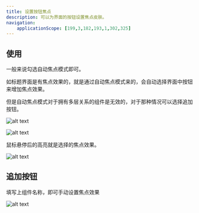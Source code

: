 ```yaml
---
title: 设置按钮焦点
description: 可以为界面的按钮设置焦点皮肤。
navigation:
    applicationScope: [199,3,182,193,1,302,325]
---
```


## 使用

一般来说勾选自动焦点模式即可。

如标题界面是有焦点效果的，就是通过自动焦点模式来的，会自动选择界面中按钮来增加焦点效果。

但是自动焦点模式对于拥有多层关系的组件是无效的，对于那种情况可以选择追加按钮。

![alt text](https://cdn.gcw.wiki/gcw/image/zh_hans/commands/interface/setbuttonfocus/image-2.png)

![alt text](https://cdn.gcw.wiki/gcw/image/zh_hans/commands/interface/setbuttonfocus/image-3.png)

鼠标悬停后的高亮就是选择的焦点效果。

![alt text](https://cdn.gcw.wiki/gcw/image/zh_hans/commands/interface/setbuttonfocus/image-4.png)

## 追加按钮

填写上组件名称，即可手动设置焦点效果

![alt text](https://cdn.gcw.wiki/gcw/image/zh_hans/commands/interface/setbuttonfocus/image-5.png)
